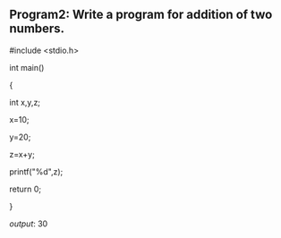 ## Program2: Write a program for addition of two numbers.

#include <stdio.h>

int main()

{

int x,y,z;

x=10;

y=20;

z=x+y;

printf("%d",z);

return 0;

}

*output*: 30
